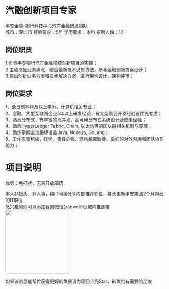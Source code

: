 # 汽融创新项目专家
平安金服-银行科技中心汽车金融研发团队  
城市：深圳市 经验要求：5年 学历要求：本科  招聘人数：10

## 岗位职责
1.负责平安银行汽车金融领域创新项目的实践；   
2.主动挖掘业务痛点，结合最新技术思想方法，参与金融创新方案设计；   
3.输出创新业务方案和技术解决方案，进行架构设计，架构评审；

## 岗位要求
1、全日制本科及以上学历，计算机相关专业；   
2、金融、大型互联网企业5年以上研发经验，有大型项目开发经验者优先考虑；   
3、熟悉分布式，有丰富的高并发、高可用分布式系统设计及应用经验；   
4、熟悉HyperLedger Fabric, Chain, 以太坊等的区块链相关机制与原理；   
4、熟练掌握主流编程语言Java, Node.js, GoLang；   
5、工作态度积极，好学、责任心强、思维缜密敏捷、良好的对外沟通和团队协作能力；

# 项目说明

优势：免打扰，无需开放简历

本人非猎头，非人事，纯IT同事分享内部推荐职位，每天更新平安集团2个月内发的IT职位  
感兴趣的你可以添加我的微信(zaqweb)获取内推连接  
<img src="https://github.com/zaqweb/PA-IT-JOBS/blob/master/WechatICode.jpeg"  height="200" width="200">

如果该信息能帮忙获得更好的发展请为项目点亮Star，转发给有需要的朋友




